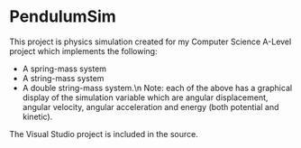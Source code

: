 # PendulumSim
This project is physics simulation created for my Computer Science A-Level project which implements the following:
- A spring-mass system
- A string-mass system
- A double string-mass system.\n
Note: each of the above has a graphical display of the simulation variable which are angular displacement, angular velocity, angular acceleration and energy (both potential and kinetic).

The Visual Studio project is included in the source.
